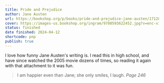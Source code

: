 ```yaml
---
title: Pride and Prejudice
author: Jane Austen
url: https://bookshop.org/p/books/pride-and-prejudice-jane-austen/17128393?ean=9780593622452&next=t
cover: https://images-us.bookshop.org/ingram/9780593622452.jpg?v=enc-v1
status: finished
date finished: 2024-04-12
shortcode: pnp
publish: true
---
```

I love how funny Jane Austen's writing is. I read this in high school, and have since watched the 2005 movie dozens of times, so reading it again with that attachment to it was fun.

> I am happier even than Jane; she only smiles, I laugh. <cite>Page 246</cite>